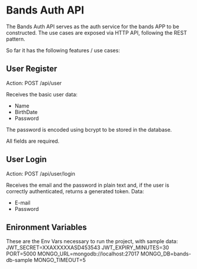 # Bands Auth API
The Bands Auth API serves as the auth service for the bands APP to be constructed.
The use cases are exposed via HTTP API, following the REST pattern.

So far it has the following features / use cases:

## User Register
Action: POST /api/user

Receives the basic user data:
- Name
- BirthDate
- Password

The password is encoded using bcrypt to be stored in the database.

All fields are required.

## User Login
Action: POST /api/user/login

Receives the email and the password in plain text and, if the user is correctly authenticated, returns a generated token.
Data:
- E-mail
- Password

## Enironment Variables
These are the Env Vars necessary to run the project, with sample data:
JWT_SECRET=XXAXXXXXASD453543
JWT_EXPIRY_MINUTES=30
PORT=5000
MONGO_URL=mongodb://localhost:27017
MONGO_DB=bands-db-sample
MONGO_TIMEOUT=5
